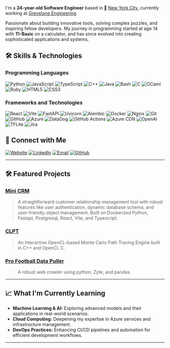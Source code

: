 I'm a **24-year-old Software Engineer** based in 🗽 [New York City](https://en.wikipedia.org/wiki/New_York_City), currently working at [Greystone Engineering](https://www.greystone.com/).

Passionate about building innovative tools, solving complex puzzles, and inspiring fellow developers. My journey in programming started at age 14 with **TI-Basic** on a calculator, and has since evolved into creating sophisticated applications and systems.

## 🛠️ Skills & Technologies

### **Programming Languages**

![Python](https://img.shields.io/badge/Python-3776AB?style=flat&logo=python&logoColor=white)
![JavaScript](https://img.shields.io/badge/JavaScript-f1e05a?style=flat&logo=javascript&logoColor=black)
![TypeScript](https://img.shields.io/badge/TypeScript-3178C6?style=flat&logo=typescript&logoColor=white)
![C++](https://img.shields.io/badge/C++-f34b7d?style=flat&logo=cplusplus&logoColor=white)
![Java](https://img.shields.io/badge/Java-b07219?style=flat&logo=java&logoColor=white)
![Bash](https://img.shields.io/badge/Bash-4EAA25?style=flat&logo=gnu-bash&logoColor=white)
![C](https://img.shields.io/badge/C-00599C?style=flat&logo=c&logoColor=white)
![OCaml](https://img.shields.io/badge/OCaml-3be133?style=flat&logo=ocaml&logoColor=white)
![Ruby](https://img.shields.io/badge/Ruby-701516?style=flat&logo=ruby&logoColor=white)
![HTML5](https://img.shields.io/badge/HTML5-e34c26?style=flat&logo=html5&logoColor=white)
![CSS3](https://img.shields.io/badge/CSS3-563d7c?style=flat&logo=css3&logoColor=white)

### **Frameworks and Technologies**

![React](https://img.shields.io/badge/React-61DAFB?style=flat&logo=react&logoColor=black)
![Vite](https://img.shields.io/badge/Vite-646CFF?style=flat&logo=vite&logoColor=white)
![FastAPI](https://img.shields.io/badge/FastAPI-009688?style=flat&logo=fastapi&logoColor=white)
![Uvicorn](https://img.shields.io/badge/Uvicorn-00C7B7?style=flat&logo=uvicorn&logoColor=white)
![Alembic](https://img.shields.io/badge/Alembic-000000?style=flat&logo=alembic&logoColor=white)
![Docker](https://img.shields.io/badge/Docker-0db7ed?style=flat&logo=docker&logoColor=white)
![Nginx](https://img.shields.io/badge/Nginx-2696D9?style=flat&logo=nginx&logoColor=white)
![Git](https://img.shields.io/badge/Git-F05032?style=flat&logo=git&logoColor=white)
![GitHub](https://img.shields.io/badge/GitHub-181717?style=flat&logo=github&logoColor=white)
![Azure](https://img.shields.io/badge/Azure-008AD7?style=flat&logo=microsoftazure&logoColor=white)
![DataDog](https://img.shields.io/badge/DataDog-1E88E5?style=flat&logo=datadog&logoColor=white)
![GitHub Actions](https://img.shields.io/badge/GitHub%20CI-2088FF?style=flat&logo=github-actions&logoColor=white)
![Azure CDN](https://img.shields.io/badge/Azure%20CDN-008AD7?style=flat&logo=microsoftazure&logoColor=white)
![OpenAI](https://img.shields.io/badge/OpenAI-10A37F?style=flat&logo=openai&logoColor=white)
![TFLite](https://img.shields.io/badge/TFLite-4F8BFF?style=flat&logo=tensorflowlite&logoColor=white)
![Jira](https://img.shields.io/badge/Jira-2684FF?style=flat&logo=jira&logoColor=white)

## 🔗 Connect with Me

[![Website](https://img.shields.io/badge/Website-000000?style=flat&logo=About.me&logoColor=white)](https://rlefko.github.io/)
[![LinkedIn](https://img.shields.io/badge/LinkedIn-0077B5?style=flat&logo=linkedin&logoColor=white)](https://linkedin.com/in/rlefko)
[![Email](https://img.shields.io/badge/Email-D14836?style=flat&logo=gmail&logoColor=white)](mailto:rlefkowitz1800@gmail.com)
[![GitHub](https://img.shields.io/badge/GitHub-181717?style=flat&logo=github&logoColor=white)](https://github.com/rlefkowitz)

---

## 🛠️ Featured Projects

### [**Mini CRM**](https://github.com/rlefkowitz/mini-crm)
> A straightforward customer relationship management tool with robust features like user authentication, dynamic database schema, and user-friendly object management. Built on Dockerized Python, Fastapi, Postgresql, React, Vite, and Typescript.

### [**CLPT**](https://github.com/rlefkowitz/CLPT)
> An Interactive OpenCL-based Monte Carlo Path Tracing Engine built in C++ and OpenCL C.

### [**Pro Football Data Puller**](https://github.com/rlefkowitz/pf-data-puller)
> A robust web crawler using python, Zyte, and pandas. 

---

## 📈 What I'm Currently Learning

- **Machine Learning & AI:** Exploring advanced models and their applications in real-world scenarios.
- **Cloud Computing:** Deepening my expertise in Azure services and infrastructure management.
- **DevOps Practices:** Enhancing CI/CD pipelines and automation for efficient development workflows.

---
